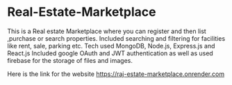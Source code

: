 # Real-Estate-Marketplace
 This is a Real estate Marketplace where you can register and then list ,purchase or search properties. 
 Included searching and filtering for facilities like rent, sale, parking etc. Tech used MongoDB, Node.js, Express.js and React.js
 Included google OAuth and JWT authentication as well as used firebase for the storage of files and images.

 Here is the link for the website https://raj-estate-marketplace.onrender.com
